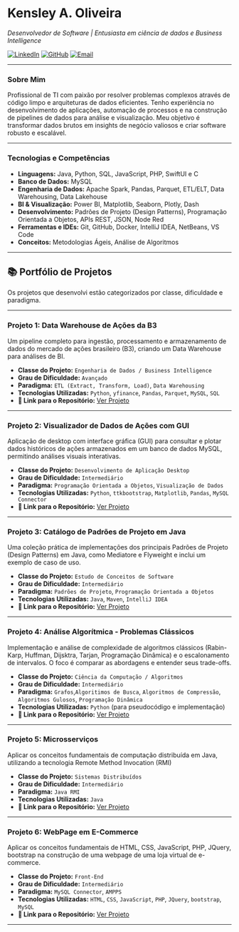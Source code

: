 # Kensley A. Oliveira
*Desenvolvedor de Software | Entusiasta em ciência de dados e Business Intelligence*

[![LinkedIn](https://img.shields.io/badge/LinkedIn-0077B5?style=for-the-badge&logo=linkedin&logoColor=white)](https://www.linkedin.com/in/kensley-oliveira-494b9029)
[![GitHub](https://img.shields.io/badge/GitHub-100000?style=for-the-badge&logo=github&logoColor=white)](https://github.com/kensley1972/Portifolio.git)
[![Email](https://img.shields.io/badge/Email-D14836?style=for-the-badge&logo=gmail&logoColor=white)](mailto:kensley.oliveira@outlook.com)

---

### Sobre Mim

Profissional de TI com paixão por resolver problemas complexos através de código limpo e arquiteturas de dados eficientes. 
Tenho experiência no desenvolvimento de aplicações, automação de processos e na construção de pipelines de dados para análise e visualização. 
Meu objetivo é transformar dados brutos em insights de negócio valiosos e criar software robusto e escalável.

---

### Tecnologias e Competências

* **Linguagens:** Java, Python, SQL, JavaScript, PHP, SwiftUI e C
* **Banco de Dados:** MySQL
* **Engenharia de Dados:** Apache Spark, Pandas, Parquet, ETL/ELT, Data Warehousing, Data Lakehouse
* **BI & Visualização:** Power BI, Matplotlib, Seaborn, Plotly, Dash
* **Desenvolvimento:** Padrões de Projeto (Design Patterns), Programação Orientada a Objetos, APIs REST, JSON, Node Red
* **Ferramentas e IDEs:** Git, GitHub, Docker, IntelliJ IDEA, NetBeans, VS Code
* **Conceitos:** Metodologias Ágeis, Análise de Algoritmos

---

## 📚 Portfólio de Projetos

Os projetos que desenvolvi estão categorizados por classe, dificuldade e paradigma.

---
### Projeto 1: Data Warehouse de Ações da B3

Um pipeline completo para ingestão, processamento e armazenamento de dados do mercado de ações brasileiro (B3), criando um Data Warehouse para análises de BI.

* **Classe do Projeto:** `Engenharia de Dados / Business Intelligence`
* **Grau de Dificuldade:** `Avançado`
* **Paradigma:** `ETL (Extract, Transform, Load)`, `Data Warehousing`
* **Tecnologias Utilizadas:** `Python`, `yfinance`, `Pandas`, `Parquet`, `MySQL`, `SQL`
* **🔗 Link para o Repositório:** [Ver Projeto](/data_warehouse_b3)

---

### Projeto 2: Visualizador de Dados de Ações com GUI

Aplicação de desktop com interface gráfica (GUI) para consultar e plotar dados históricos de ações armazenados em um banco de dados MySQL, permitindo análises visuais interativas.

* **Classe do Projeto:** `Desenvolvimento de Aplicação Desktop`
* **Grau de Dificuldade:** `Intermediário`
* **Paradigma:** `Programação Orientada a Objetos`, `Visualização de Dados`
* **Tecnologias Utilizadas:** `Python`, `ttkbootstrap`, `Matplotlib`, `Pandas`, `MySQL Connector`
* **🔗 Link para o Repositório:** [Ver Projeto](/stock_data_visualizer)

---

### Projeto 3: Catálogo de Padrões de Projeto em Java

Uma coleção prática de implementações dos principais Padrões de Projeto (Design Patterns) em Java, como Mediatore e Flyweight e inclui um exemplo de caso de uso.

* **Classe do Projeto:** `Estudo de Conceitos de Software`
* **Grau de Dificuldade:** `Intermediário`
* **Paradigma:** `Padrões de Projeto`, `Programação Orientada a Objetos`
* **Tecnologias Utilizadas:** `Java`, `Maven`, `IntelliJ IDEA`
* **🔗 Link para o Repositório:** [Ver Projeto](/java_design_patterns)

---

### Projeto 4: Análise Algorítmica - Problemas Clássicos

Implementação e análise de complexidade de algoritmos clássicos (Rabin-Karp, Huffman, Dijsktra, Tarjan, Programação Dinâmica) e o escalonamento de intervalos. O foco é comparar as abordagens e entender seus trade-offs.

* **Classe do Projeto:** `Ciência da Computação / Algoritmos`
* **Grau de Dificuldade:** `Intermediário`
* **Paradigma:** `Grafos`,`Algoritimos de Busca`, `Algoritmos de Compressão`, `Algoritmos Gulosos`, `Programação Dinâmica`
* **Tecnologias Utilizadas:** `Python` (para pseudocódigo e implementação)
* **🔗 Link para o Repositório:** [Ver Projeto](/algoritmos_classicos)

---

### Projeto 5: Microsserviços 

Aplicar os conceitos fundamentais de computação distribuída em Java, utilizando a tecnologia Remote Method Invocation (RMI)

* **Classe do Projeto:** `Sistemas Distribuídos`
* **Grau de Dificuldade:** `Intermediário`
* **Paradigma:** `Java RMI`
* **Tecnologias Utilizadas:** `Java`
* **🔗 Link para o Repositório:** [Ver Projeto](/microsservicos_RMI)

---

### Projeto 6: WebPage em E-Commerce  

Aplicar os conceitos fundamentais de HTML, CSS, JavaScript, PHP, JQuery, bootstrap na construção de uma webpage  de uma loja virtual de e-commerce.

* **Classe do Projeto:** `Front-End`
* **Grau de Dificuldade:** `Intermediário`
* **Paradigma:** `MySQL Connector`, `AMPPS`
* **Tecnologias Utilizadas:** `HTML`, `CSS`, `JavaScript`, `PHP`, `JQuery`, `bootstrap`, `MySQL`
* **🔗 Link para o Repositório:** [Ver Projeto](/web_e_commerce)

---
